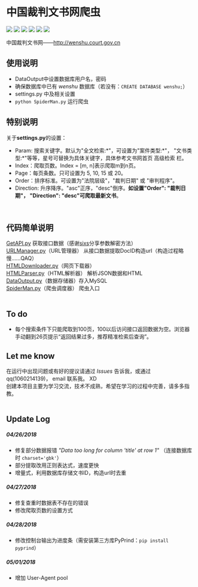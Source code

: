 中国裁判文书网爬虫
==============================
  
![](https://img.shields.io/badge/Python-3.6.3-blue.svg) ![](https://img.shields.io/badge/requests-2.18.4-green.svg) ![](https://img.shields.io/badge/PyExecJS-1.5.1-green.svg) ![](https://img.shields.io/badge/beautifulsoup4-4.6.0-green.svg) ![](https://img.shields.io/badge/pymysql-0.7.9-green.svg) ![](https://img.shields.io/badge/PyPrind-2.11.2-green.svg)    
  
中国裁判文书网——http://wenshu.court.gov.cn  
  
  
使用说明
-------------------------
* DataOutput中设置数据库用户名，密码 
* 确保数据库中已有 *wenshu* 数据库（若没有：`CREATE DATABASE wenshu;`）   
* settings.py 中及相关设置  
* `python SpiderMan.py` 运行爬虫  <br>

特别说明
-------------------
关于**settings.py**的设置：
* Param: 搜索关键字。默认为"全文检索:\*"，可设置为"案件类型:\*"， "文书类型:\*"等等，星号可替换为具体关键字，具体参考文书网首页 高级检索 栏。
* Index：爬取页数。Index = [m, n]表示爬取m到n页。
* Page：每页条数。只可设置为 5, 10, 15 或 20。
* Order：排序标准。可设置为"法院层级"，"裁判日期" 或 "审判程序"。
* Direction: 升序降序。"asc"正序，"desc"倒序。**如设置"Order": "裁判日期"， "Direction": "desc"可爬取最新文书**。
<br>

代码简单说明
-------------
[GetAPI.py](https://github.com/ZTCooper/wenshuSpider/blob/master/GetAPI.py)		获取接口数据（感谢[sixs](https://github.com/sixs/wenshu_spider)分享参数解密方法） <br>
[URLManager.py](https://github.com/ZTCooper/wenshuSpider/blob/master/URLManager.py)（URL管理器）		从接口数据提取DocID构造url（构造过程略慢……QAQ） <br>
[HTMLDownloader.py](https://github.com/ZTCooper/wenshuSpider/blob/master/HTMLDownloader.py)（网页下载器） <br>
[HTMLParser.py](https://github.com/ZTCooper/wenshuSpider/blob/master/HTMLParser.py)（HTML解析器）		解析JSON数据和HTML <br>
[DataOutput.py](https://github.com/ZTCooper/wenshuSpider/blob/master/DataOutput.py)（数据存储器）存入MySQL <br>
[SpiderMan.py](https://github.com/ZTCooper/wenshuSpider/blob/master/SpiderMan.py)（爬虫调度器）		爬虫入口 <br><br>

To do
-----------
* 每个搜索条件下只能爬取到100页，100以后访问接口返回数据为空。浏览器手动翻到26页提示“返回结果过多，推荐精准检索后查询”。

Let me know
-------------------------
在运行中出现问题或有好的提议请通过 *Issues* 告诉我，或通过 qq(1060214139)， email 联系我。 XD<br>
创建本项目主要为学习交流，技术不成熟，希望在学习的过程中完善，请多多指教。  <br><br>

Update Log
--------------------------
##### 04/26/2018
* 修复部分数据报错 *"Data too long for column 'title' at row 1"*  （连接数据库时 `charset='gbk'`）
* 部分提取改用正则表达式，速度更快
* 增量式，利用数据库存储文书ID，构造url时去重  
  
##### 04/27/2018
* 修复查重时数据表不存在的错误
* 修改爬取页数的设置方式  
  
##### 04/28/2018
* 修改控制台输出为进度条（需安装第三方库PyPrind：`pip install pyprind`） 
  
##### 05/01/2018
* 增加 User-Agent pool  
